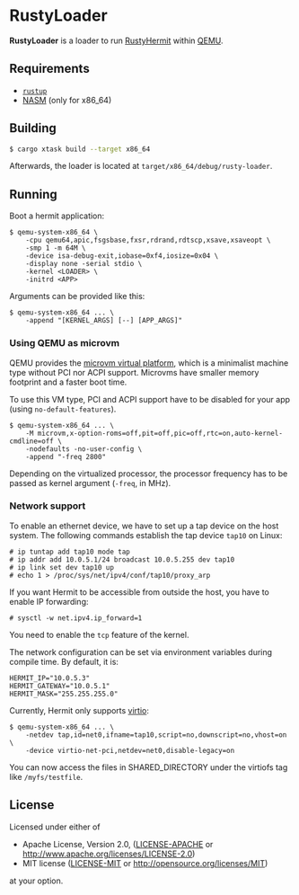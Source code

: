 # RustyLoader

**RustyLoader** is a loader to run [RustyHermit](https://github.com/hermitcore/libhermit-rs) within [QEMU](https://www.qemu.org).

## Requirements

* [`rustup`](https://www.rust-lang.org/tools/install)
* [NASM](https://nasm.us/) (only for x86_64)

## Building

```bash
$ cargo xtask build --target x86_64
```

Afterwards, the loader is located at `target/x86_64/debug/rusty-loader`.

## Running

Boot a hermit application:

```
$ qemu-system-x86_64 \
    -cpu qemu64,apic,fsgsbase,fxsr,rdrand,rdtscp,xsave,xsaveopt \
    -smp 1 -m 64M \
    -device isa-debug-exit,iobase=0xf4,iosize=0x04 \
    -display none -serial stdio \
    -kernel <LOADER> \
    -initrd <APP>
```

Arguments can be provided like this:

```
$ qemu-system-x86_64 ... \
    -append "[KERNEL_ARGS] [--] [APP_ARGS]"
```

### Using QEMU as microvm

QEMU provides the [microvm virtual platform], which is a minimalist machine type without PCI nor ACPI support.
Microvms have smaller memory footprint and a faster boot time.

[microvm virtual platform]: https://qemu.readthedocs.io/en/latest/system/i386/microvm.html

To use this VM type, PCI and ACPI support have to be disabled for your app (using `no-default-features`).

```
$ qemu-system-x86_64 ... \
    -M microvm,x-option-roms=off,pit=off,pic=off,rtc=on,auto-kernel-cmdline=off \
    -nodefaults -no-user-config \
    -append "-freq 2800"
```

Depending on the virtualized processor, the processor frequency has to be passed as kernel argument (`-freq`, in MHz).

### Network support

To enable an ethernet device, we have to set up a tap device on the host system.
The following commands establish the tap device `tap10` on Linux:

```
# ip tuntap add tap10 mode tap
# ip addr add 10.0.5.1/24 broadcast 10.0.5.255 dev tap10
# ip link set dev tap10 up
# echo 1 > /proc/sys/net/ipv4/conf/tap10/proxy_arp
```

If you want Hermit to be accessible from outside the host, you have to enable IP forwarding:
```
# sysctl -w net.ipv4.ip_forward=1
```

You need to enable the `tcp` feature of the kernel.

The network configuration can be set via environment variables during compile time.
By default, it is:

```
HERMIT_IP="10.0.5.3"
HERMIT_GATEWAY="10.0.5.1"
HERMIT_MASK="255.255.255.0"
```

Currently, Hermit only supports [virtio]:

[virtio]: https://www.redhat.com/en/blog/introduction-virtio-networking-and-vhost-net

```
$ qemu-system-x86_64 ... \
    -netdev tap,id=net0,ifname=tap10,script=no,downscript=no,vhost=on \
    -device virtio-net-pci,netdev=net0,disable-legacy=on
```

You can now access the files in SHARED_DIRECTORY under the virtiofs tag like `/myfs/testfile`.

## License

Licensed under either of

* Apache License, Version 2.0, ([LICENSE-APACHE](LICENSE-APACHE) or http://www.apache.org/licenses/LICENSE-2.0)
* MIT license ([LICENSE-MIT](LICENSE-MIT) or http://opensource.org/licenses/MIT)

at your option.
